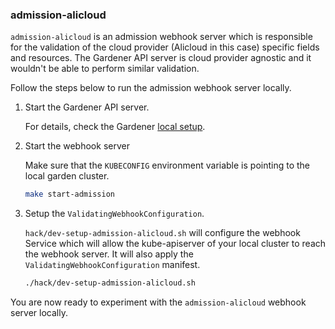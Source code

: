 ### admission-alicloud

`admission-alicloud` is an admission webhook server which is responsible for the validation of the cloud provider (Alicloud in this case) specific fields and resources. The Gardener API server is cloud provider agnostic and it wouldn't be able to perform similar validation.

Follow the steps below to run the admission webhook server locally.

1. Start the Gardener API server.

    For details, check the Gardener [local setup](https://github.com/gardener/gardener/blob/master/docs/development/local_setup.md).

1. Start the webhook server

    Make sure that the `KUBECONFIG` environment variable is pointing to the local garden cluster.

    ```bash
    make start-admission
    ```

1. Setup the `ValidatingWebhookConfiguration`.

    `hack/dev-setup-admission-alicloud.sh` will configure the webhook Service which will allow the kube-apiserver of your local cluster to reach the webhook server. It will also apply the `ValidatingWebhookConfiguration` manifest.

    ```bash
    ./hack/dev-setup-admission-alicloud.sh
    ```

You are now ready to experiment with the `admission-alicloud` webhook server locally.
